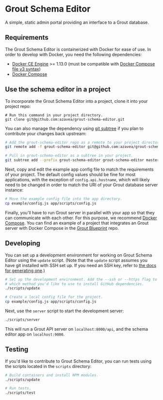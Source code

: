 # Grout Schema Editor

A simple, static admin portal providing an interface to a Grout database.

## Requirements

The Grout Schema Editor is containerized with Docker for ease of use. In order
to develop with Docker, you need the following dependencies:

- [Docker CE Engine](https://docs.docker.com/install/) >= 1.13.0 (must be
  compatible with [Docker Compose file v3
  syntax](https://docs.docker.com/compose/compose-file/#compose-and-docker-compatibility-matrix))
- [Docker Compose](https://docs.docker.com/compose/install/)

## Use the schema editor in a project 

To incorporate the Grout Schema Editor into a project, clone it into your project
repo:

```
# Run this command in your project directory.
git clone git@github.com:azavea/grout-schema-editor.git
```

You can also manage the dependency using [git
subtree](https://www.atlassian.com/blog/git/alternatives-to-git-submodule-git-subtree)
if you plan to contribute your changes back upstream:

```bash
# Add the grout-schema-editor repo as a remote to your project directory.
git remote add -f grout-schema-editor git@github.com:azavea/grout-schema-editor.git

# Pull in grout-schema-editor as a subtree in your project.
git subtree add --prefix grout-schema-editor grout-schema-editor master
```

Next, copy and edit the example app config file to match the requirements of your project.
The default config values should be fine for most applications, with
the exception of `config.api.hostname`, which will likely need to be changed in order
to match the URI of your Grout database server instance:

```bash
# Move the example config file into the app directory.
cp example/config.js app/scripts/config.js
```

Finally, you'll have to run Grout server in parallel with your app so that
they can communicate with each other. For this purpose, we recommend
[Docker Compose](https://docs.docker.com/compose/). You can find an example
of a project that integrates an Grout server with Docker Compose in the
[Grout Blueprint](https://github.com/azavea/grout-blueprint) repo.

## Developing

You can set up a development environment for working on Grout Schema Editor
using the `update` script. (Note that the `update` script assumes you have
git installed with SSH set up. If you need an SSH key, refer to [the docs for generating
one](https://git-scm.com/book/en/v2/Git-on-the-Server-Generating-Your-SSH-Public-Key).)

```bash
# Set up the development environment. Add the --ssh or --https flag to specify
# which method you'd like to use to install GitHub dependencies.
./scripts/update

# Create a local config file for the project.
cp example/config.js app/scripts/config.js
```

Next, use the `server` script to start the development server:

```bash
./scripts/server
```

This will run a Grout API server on `localhost:8000/api`, and the schema editor
app on `localhost:9000`.

## Testing

If you'd like to contribute to Grout Schema Editor, you can run tests using the
scripts located in the `scripts` directory:

```bash
# Build containers and install NPM modules.
./scripts/update

# Run tests.
./scripts/test
```
